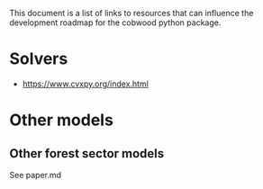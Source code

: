 This document is a list of links to resources that can influence the development roadmap
for the cobwood python package.

# Solvers

- https://www.cvxpy.org/index.html


# Other models

## Other forest sector models

See paper.md

